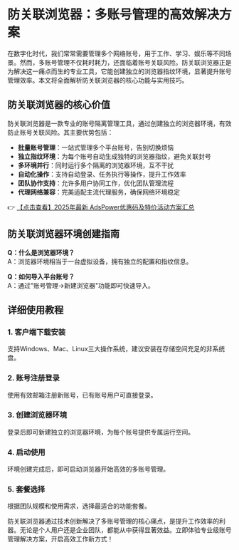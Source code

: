 # 防关联浏览器：多账号管理的高效解决方案

在数字化时代，我们常常需要管理多个网络账号，用于工作、学习、娱乐等不同场景。然而，多账号管理不仅耗时耗力，还面临着账号关联风险。防关联浏览器正是为解决这一痛点而生的专业工具，它能创建独立的浏览器指纹环境，显著提升账号管理效率。本文将全面解析防关联浏览器的核心功能与实用技巧。

## 防关联浏览器的核心价值

防关联浏览器是一款专业的账号隔离管理工具，通过创建独立的浏览器环境，有效防止账号关联风险。其主要优势包括：

- **批量账号管理**：一站式管理多个平台账号，告别切换烦恼
- **独立指纹环境**：为每个账号自动生成独特的浏览器指纹，避免关联封号
- **多环境并行**：同时运行多个隔离的浏览器环境，互不干扰
- **自动化操作**：支持自动登录、任务执行等操作，提升工作效率
- **团队协作支持**：允许多用户协同工作，优化团队管理流程
- **代理网络兼容**：完美适配主流代理服务，确保网络环境稳定

👉 [【点击查看】2025年最新 AdsPower优惠码及特价活动方案汇总](https://bit.ly/adspower_free)

## 防关联浏览器环境创建指南

**Q：什么是浏览器环境？**  
A：浏览器环境相当于一台虚拟设备，拥有独立的配置和指纹信息。

**Q：如何导入平台账号？**  
A：通过"账号管理→新建浏览器"功能即可快速导入。

## 详细使用教程

### 1. 客户端下载安装
支持Windows、Mac、Linux三大操作系统，建议安装在存储空间充足的非系统盘。

### 2. 账号注册登录
使用有效邮箱注册新账号，已有账号用户可直接登录。

### 3. 创建浏览器环境
登录后即可新建独立的浏览器环境，为每个账号提供专属运行空间。

### 4. 启动使用
环境创建完成后，即可启动浏览器开始高效的多账号管理。

### 5. 套餐选择
根据团队规模和使用需求，选择最适合的功能套餐。

防关联浏览器通过技术创新解决了多账号管理的核心痛点，是提升工作效率的利器。无论是个人用户还是企业团队，都能从中获得显著效益。立即体验专业级账号管理解决方案，开启高效工作新方式！